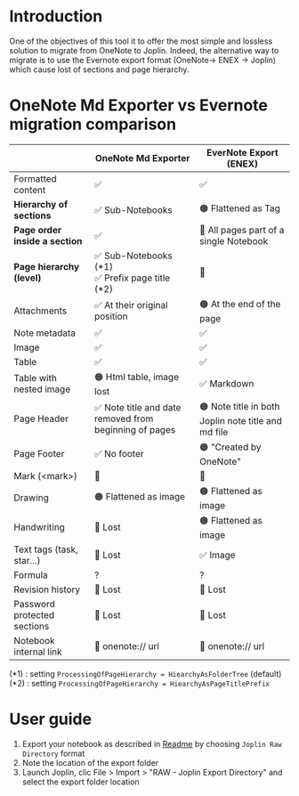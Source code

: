 # Introduction
One of the objectives of this tool it to offer the most simple and lossless solution to migrate from OneNote to Joplin. Indeed, the alternative way to migrate is to use the Evernote export format (OneNote-> ENEX -> Joplin) which cause lost of sections and page hierarchy.

# OneNote Md Exporter vs Evernote migration comparison

| | OneNote Md Exporter | EverNote Export (ENEX) |
| --- | --- | --- |
| Formatted content | ✅ | ✅ |
| **Hierarchy of sections** | ✅ Sub-Notebooks | 🟠 Flattened as Tag |
| **Page order inside a section** | ✅ | 🔴 All pages part of a single Notebook |
| **Page hierarchy (level)** | ✅ Sub-Notebooks (\*1)<br />✅ Prefix page title (\*2)| 🔴 |
| Attachments  | ✅ At their original position | 🟠 At the end of the page |
| Note metadata | ✅ | ✅ |
| Image  | ✅ | ✅ |
| Table  | ✅ | ✅ |
| Table with nested image  | 🟠 Html table, image lost | ✅ Markdown |
| Page Header | ✅ Note title and date removed from beginning of pages | 🟠 Note title in both Joplin note title and md file |
| Page Footer | ✅ No footer | 🟠 "Created by OneNote" |
| Mark (\<mark\>)  | 🔴 | 🔴 |
| Drawing | 🟠 Flattened as image | 🟠 Flattened as image |
| Handwriting  | 🔴 Lost | 🟠 Flattened as image |
| Text tags (task, star...)  | 🔴 Lost | ✅ Image |
| Formula  | ? | ? |
| Revision history | 🔴 Lost | 🔴 Lost |
| Password protected sections | 🔴 Lost | 🔴 Lost |
| Notebook internal link | 🔴 onenote:// url | 🔴 onenote:// url |

(\*1) : setting `ProcessingOfPageHierarchy = HiearchyAsFolderTree` (default)<br />
(\*2) : setting `ProcessingOfPageHierarchy = HiearchyAsPageTitlePrefix`

# User guide

1. Export your notebook as described in [Readme](/README.md) by choosing `Joplin Raw Directory` format
2. Note the location of the export folder
3. Launch Joplin, clic File > Import > "RAW - Joplin Export Directory" and select the export folder location